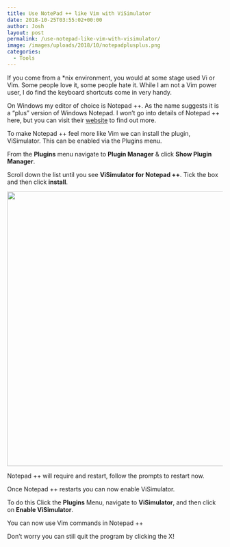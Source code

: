 ```yaml
---
title: Use NotePad ++ like Vim with ViSimulator
date: 2018-10-25T03:55:02+00:00
author: Josh
layout: post
permalink: /use-notepad-like-vim-with-visimulator/
image: /images/uploads/2018/10/notepadplusplus.png
categories:
  - Tools
---
```

If you come from a *nix environment, you would at some stage used Vi or Vim. Some people love it, some people hate it. While I am not a Vim power user, I do find the keyboard shortcuts come in very handy.

On Windows my editor of choice is Notepad ++. As the name suggests it is a &#8220;plus&#8221; version of Windows Notepad. I won’t go into details of Notepad ++ here, but you can visit their <a href="https://notepad-plus-plus.org/" target="_blank" rel="noopener">website</a> to find out more.

To make Notepad ++ feel more like Vim we can install the plugin, ViSimulator. This can be enabled via the Plugins menu.

From the **Plugins** menu navigate to **Plugin Manager** & click **Show Plugin Manager**.

Scroll down the list until you see **ViSimulator for Notepad ++**. Tick the box and then click **install**.

<img class="aligncenter size-full wp-image-269" src="https://joshdawes.com/images/uploads/2018/10/visimulator.png" alt="" width="670" height="640" /> 

Notepad ++ will require and restart, follow the prompts to restart now.

Once Notepad ++ restarts you can now enable ViSimulator.

To do this Click the **Plugins** Menu, navigate to **ViSimulator**, and then click on **Enable ViSimulator**.

You can now use Vim commands in Notepad ++

Don’t worry you can still quit the program by clicking the X!